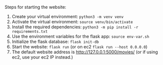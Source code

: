 Steps for starting the website:
1. Create your virtual environment: `python3 -m venv venv`
2. Activate the virtual environment: `source venv/bin/activate`
3. Install the required dependencies: `python3 -m pip install -r requirements.txt`
4. Use the environment variables for the flask app: `source env-var.sh`
5. Initialize the flask database: `flask init-db`
6. Start the website: `flask run` (or on ec2 `flask run --host 0.0.0.0`)
7. The default website address is http://127.0.0.1:5000/movies/ (or if using ec2, use your ec2 IP instead.)

